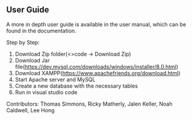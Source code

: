 ## User Guide
A more in depth user guide is available in the user manual, which can be found in the documentation.

Step by Step:
1. Download Zip folder(<>code -> Download Zip)
2. Download Jar file(https://dev.mysql.com/downloads/windows/installer/8.0.html)
3. Download XAMPP(https://www.apachefriends.org/download.html)
4. Start Apache server and MySQL
5. Create a new database with the necessary tables
6. Run in visual studio code


Contributors: Thomas Simmons, Ricky Matherly, Jalen Keller, Noah Caldwell, Lee Hong
